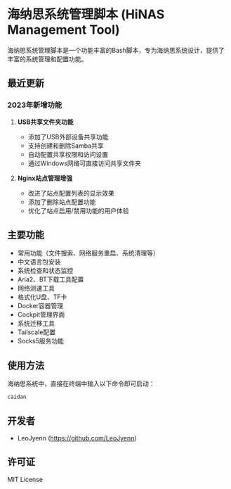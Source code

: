 # 海纳思系统管理脚本 (HiNAS Management Tool)

海纳思系统管理脚本是一个功能丰富的Bash脚本，专为海纳思系统设计，提供了丰富的系统管理和配置功能。

## 最近更新

### 2023年新增功能

1. **USB共享文件夹功能**
   - 添加了USB外部设备共享功能
   - 支持创建和删除Samba共享
   - 自动配置共享权限和访问设置
   - 通过Windows网络可直接访问共享文件夹

2. **Nginx站点管理增强**
   - 改进了站点配置列表的显示效果
   - 添加了删除站点配置功能
   - 优化了站点启用/禁用功能的用户体验

## 主要功能

- 常用功能（文件搜索、网络服务重启、系统清理等）
- 中文语言包安装
- 系统检查和状态监控
- Aria2、BT下载工具配置
- 网络测速工具
- 格式化U盘、TF卡
- Docker容器管理
- Cockpit管理界面
- 系统迁移工具
- Tailscale配置
- Socks5服务功能

## 使用方法

海纳思系统中，直接在终端中输入以下命令即可启动：

```bash
caidan
```

## 开发者

- LeoJyenn (https://github.com/LeoJyenn)

## 许可证

MIT License 